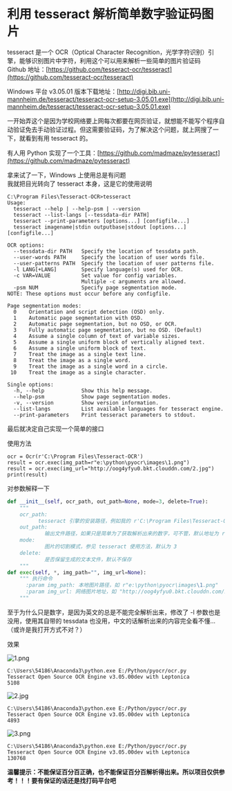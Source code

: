 # 利用 tesseract 解析简单数字验证码图片

tesseract 是一个 OCR（Optical Character Recognition，光学字符识别）引擎，能够识别图片中字符，利用这个可以用来解析一些简单的图片验证码  
Github 地址：[https://github.com/tesseract-ocr/tesseract](https://github.com/tesseract-ocr/tesseract)  

Windows 平台 v3.05.01 版本下载地址：[http://digi.bib.uni-mannheim.de/tesseract/tesseract-ocr-setup-3.05.01.exe](http://digi.bib.uni-mannheim.de/tesseract/tesseract-ocr-setup-3.05.01.exe)  

一开始弄这个是因为学校网络要上网每次都要在网页验证，就想能不能写个程序自动验证免去手动验证过程。但这需要验证码，为了解决这个问题，就上网搜了一下，就看到有用 tesseract 的。  

有人用 Python 实现了一个工具：[https://github.com/madmaze/pytesseract](https://github.com/madmaze/pytesseract)  

拿来试了一下，Windows 上使用总是有问题  
我就把目光转向了 tesseract 本身，这是它的使用说明  
```
C:\Program Files\Tesseract-OCR>tesseract
Usage:
  tesseract --help | --help-psm | --version
  tesseract --list-langs [--tessdata-dir PATH]
  tesseract --print-parameters [options...] [configfile...]
  tesseract imagename|stdin outputbase|stdout [options...] [configfile...]

OCR options:
  --tessdata-dir PATH   Specify the location of tessdata path.
  --user-words PATH     Specify the location of user words file.
  --user-patterns PATH  Specify the location of user patterns file.
  -l LANG[+LANG]        Specify language(s) used for OCR.
  -c VAR=VALUE          Set value for config variables.
                        Multiple -c arguments are allowed.
  -psm NUM              Specify page segmentation mode.
NOTE: These options must occur before any configfile.

Page segmentation modes:
  0    Orientation and script detection (OSD) only.
  1    Automatic page segmentation with OSD.
  2    Automatic page segmentation, but no OSD, or OCR.
  3    Fully automatic page segmentation, but no OSD. (Default)
  4    Assume a single column of text of variable sizes.
  5    Assume a single uniform block of vertically aligned text.
  6    Assume a single uniform block of text.
  7    Treat the image as a single text line.
  8    Treat the image as a single word.
  9    Treat the image as a single word in a circle.
 10    Treat the image as a single character.

Single options:
  -h, --help            Show this help message.
  --help-psm            Show page segmentation modes.
  -v, --version         Show version information.
  --list-langs          List available languages for tesseract engine.
  --print-parameters    Print tesseract parameters to stdout.
```  

最后就决定自己实现一个简单的接口  

使用方法
```
ocr = Ocr(r'C:\Program Files\Tesseract-OCR')
result = ocr.exec(img_path=r"e:\python\pyocr\images\1.png")
result = ocr.exec(img_url="http://oog4yfyu0.bkt.clouddn.com/2.jpg")
print(result)
```
对参数解释一下  
```python
def __init__(self, ocr_path, out_path=None, mode=3, delete=True):
    """
    ocr_path:
		  tesseract 引擎的安装路径，例如我的 r'C:\Program Files\Tesseract-OCR'
    out_path:
			输出文件路径，如果只是简单为了获取解析出来的数字，可不管，默认地址为 r"D:\result.txt"
    mode:
			图片的切割模式，参见 tesseract 使用方法，默认为 3
    delete:
			是否保留生成的文本文件，默认不保存
    """
def exec(self, *, img_path="", img_url=None):
    """ 执行命令
      :param img_path: 本地图片路径，如 r"e:\python\pyocr\images\1.png"
      :param img_url: 网络图片地址，如 "http://oog4yfyu0.bkt.clouddn.com/2.jpg"
    """
```  

至于为什么只是数字，是因为英文的总是不能完全解析出来，修改了 -l 参数也是没用，使用其自带的 tessdata 也没用，中文的话解析出来的内容完全看不懂...  （或许是我打开方式不对？）  

效果  

![1.png](https://github.com/chenjiandongx/pyocr/blob/master/images/1.png)
```
C:\Users\54186\Anaconda3\python.exe E:/Python/pyocr/ocr.py
Tesseract Open Source OCR Engine v3.05.00dev with Leptonica
5108
```

![2.jpg](https://github.com/chenjiandongx/pyocr/blob/master/images/2.jpg)
```
C:\Users\54186\Anaconda3\python.exe E:/Python/pyocr/ocr.py
Tesseract Open Source OCR Engine v3.05.00dev with Leptonica
4893
```

![3.png](https://github.com/chenjiandongx/pyocr/blob/master/images/3.png)
```
C:\Users\54186\Anaconda3\python.exe E:/Python/pyocr/ocr.py
Tesseract Open Source OCR Engine v3.05.00dev with Leptonica
130768
```  

**温馨提示：不能保证百分百正确，也不能保证百分百解析得出来。所以项目仅供参考！！！要有保证的话还是找打码平台吧**
